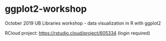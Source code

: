 # ggplot2-workshop
October 2019 UB Libraries workshop - data visualization in R with ggplot2

RCloud project: https://rstudio.cloud/project/605334 (login required)